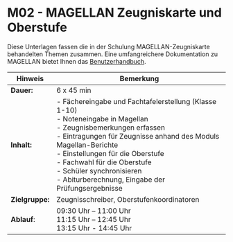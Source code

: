# M02 - MAGELLAN Zeugniskarte und Oberstufe

Diese Unterlagen fassen die in der Schulung MAGELLAN-Zeugniskarte behandelten Themen zusammen. Eine umfangreichere Dokumentation zu MAGELLAN bietet Ihnen das [Benutzerhandbuch](http://doc.magellan6.stueber.de).

Hinweis         | Bemerkung
--------------- | ---------
**Dauer:**      | 6 x 45 min
**Inhalt:**     | - Fächereingabe und Fachtafelerstellung (Klasse 1-10)<br/>- Noteneingabe in Magellan<br/>- Zeugnisbemerkungen erfassen<br/>- Eintragungen für Zeugnisse anhand des Moduls Magellan-Berichte <br/>- Einstellungen für die Oberstufe<br/>- Fachwahl für die Oberstufe<br/>- Schüler synchronisieren<br/>- Abiturberechnung, Eingabe der Prüfungsergebnisse
**Zielgruppe:** | Zeugnisschreiber, Oberstufenkoordinatoren
**Ablauf**:|09:30 Uhr – 11:00 Uhr  <br/>11:15 Uhr – 12:45 Uhr<br/>13:15 Uhr - 14:45 Uhr


